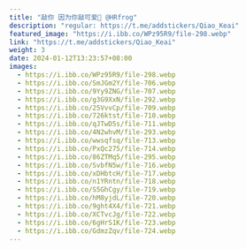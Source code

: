 ```yaml
---
title: "敲你 因为你敲可爱🥰 @HRfrog"
description: "regular: https://t.me/addstickers/Qiao_Keai"
featured_image: "https://i.ibb.co/WPz95R9/file-298.webp"
link: "https://t.me/addstickers/Qiao_Keai"
weight: 3
date: 2024-01-12T13:23:57+08:00
images:
  - https://i.ibb.co/WPz95R9/file-298.webp
  - https://i.ibb.co/SmJGm2Y/file-706.webp
  - https://i.ibb.co/9Yy9ZNG/file-707.webp
  - https://i.ibb.co/g3G9XxN/file-292.webp
  - https://i.ibb.co/25VvvCp/file-709.webp
  - https://i.ibb.co/726ktst/file-710.webp
  - https://i.ibb.co/qJTwD5s/file-711.webp
  - https://i.ibb.co/4N2whvM/file-293.webp
  - https://i.ibb.co/wwsqfsq/file-713.webp
  - https://i.ibb.co/PxQc275/file-714.webp
  - https://i.ibb.co/86ZTMq5/file-295.webp
  - https://i.ibb.co/SvbfN5w/file-716.webp
  - https://i.ibb.co/xDHbtcH/file-717.webp
  - https://i.ibb.co/n1YRntn/file-718.webp
  - https://i.ibb.co/S5GhCgy/file-719.webp
  - https://i.ibb.co/hM8yjdL/file-720.webp
  - https://i.ibb.co/9ght4X4/file-721.webp
  - https://i.ibb.co/XCTvcJg/file-722.webp
  - https://i.ibb.co/6gHrS1K/file-723.webp
  - https://i.ibb.co/GdmzZqv/file-724.webp
---
```

